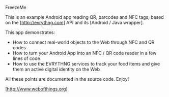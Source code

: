 FreezeMe

This is an example Android app reading QR, barcodes and NFC tags, based on the [http://evrythng.com] API and its [Android / Java wrapper].

This app demonstrates:
* How to connect real-world objects to the Web through NFC and QR codes
* How to turn your Android App into an NFC / QR code reader in a few lines of code
* How to use the EVRYTHNG services to track your food items and give them an active digital identity on the Web

All these points are documented in the source code. Enjoy!

[http://www.webofthings.org]
